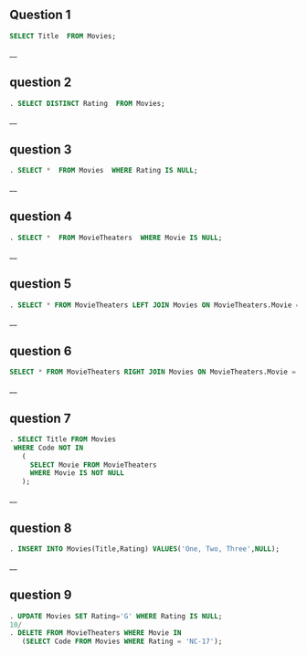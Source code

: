 ## Question 1
```sql
SELECT Title  FROM Movies; 
``` 
__
## question 2
```sql
. SELECT DISTINCT Rating  FROM Movies; 
``` 
__
## question 3
```sql
. SELECT *  FROM Movies  WHERE Rating IS NULL; 
``` 
__
## question 4
```sql
. SELECT *  FROM MovieTheaters  WHERE Movie IS NULL; 
``` 
__
## question 5
```sql
. SELECT * FROM MovieTheaters LEFT JOIN Movies ON MovieTheaters.Movie = Movies.Code; 
``` 
__
## question 6
```sql 
SELECT * FROM MovieTheaters RIGHT JOIN Movies ON MovieTheaters.Movie = Movies.Code; 
``` 
__
## question 7 
```sql
. SELECT Title FROM Movies 
 WHERE Code NOT IN 
   ( 
     SELECT Movie FROM MovieTheaters 
     WHERE Movie IS NOT NULL 
   ); 
 ``` 

__
## question 8
```sql
. INSERT INTO Movies(Title,Rating) VALUES('One, Two, Three',NULL);
```  
__
## question 9
```sql
. UPDATE Movies SET Rating='G' WHERE Rating IS NULL; 
10/ 
. DELETE FROM MovieTheaters WHERE Movie IN 
   (SELECT Code FROM Movies WHERE Rating = 'NC-17');
```     